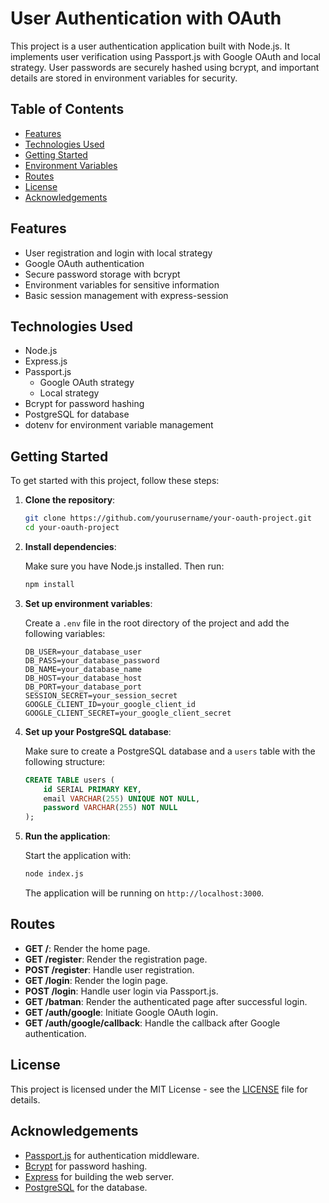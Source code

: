 

# User Authentication with OAuth

This project is a user authentication application built with Node.js. It implements user verification using Passport.js with Google OAuth and local strategy. User passwords are securely hashed using bcrypt, and important details are stored in environment variables for security.

## Table of Contents

- [Features](#features)
- [Technologies Used](#technologies-used)
- [Getting Started](#getting-started)
- [Environment Variables](#environment-variables)
- [Routes](#routes)
- [License](#license)
- [Acknowledgements](#acknowledgements)

## Features

- User registration and login with local strategy
- Google OAuth authentication
- Secure password storage with bcrypt
- Environment variables for sensitive information
- Basic session management with express-session

## Technologies Used

- Node.js
- Express.js
- Passport.js
  - Google OAuth strategy
  - Local strategy
- Bcrypt for password hashing
- PostgreSQL for database
- dotenv for environment variable management

## Getting Started

To get started with this project, follow these steps:

1. **Clone the repository**:

   ```bash
   git clone https://github.com/yourusername/your-oauth-project.git
   cd your-oauth-project
   ```

2. **Install dependencies**:

   Make sure you have Node.js installed. Then run:

   ```bash
   npm install
   ```

3. **Set up environment variables**:

   Create a `.env` file in the root directory of the project and add the following variables:

   ```plaintext
   DB_USER=your_database_user
   DB_PASS=your_database_password
   DB_NAME=your_database_name
   DB_HOST=your_database_host
   DB_PORT=your_database_port
   SESSION_SECRET=your_session_secret
   GOOGLE_CLIENT_ID=your_google_client_id
   GOOGLE_CLIENT_SECRET=your_google_client_secret
   ```

4. **Set up your PostgreSQL database**:

   Make sure to create a PostgreSQL database and a `users` table with the following structure:

   ```sql
   CREATE TABLE users (
       id SERIAL PRIMARY KEY,
       email VARCHAR(255) UNIQUE NOT NULL,
       password VARCHAR(255) NOT NULL
   );
   ```

5. **Run the application**:

   Start the application with:

   ```bash
   node index.js
   ```

   The application will be running on `http://localhost:3000`.

## Routes

- **GET /**: Render the home page.
- **GET /register**: Render the registration page.
- **POST /register**: Handle user registration.
- **GET /login**: Render the login page.
- **POST /login**: Handle user login via Passport.js.
- **GET /batman**: Render the authenticated page after successful login.
- **GET /auth/google**: Initiate Google OAuth login.
- **GET /auth/google/callback**: Handle the callback after Google authentication.

## License

This project is licensed under the MIT License - see the [LICENSE](LICENSE) file for details.

## Acknowledgements

- [Passport.js](http://www.passportjs.org/) for authentication middleware.
- [Bcrypt](https://www.npmjs.com/package/bcrypt) for password hashing.
- [Express](https://expressjs.com/) for building the web server.
- [PostgreSQL](https://www.postgresql.org/) for the database.

